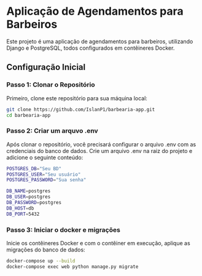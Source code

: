 # Aplicação de Agendamentos para Barbeiros

Este projeto é uma aplicação de agendamentos para barbeiros, utilizando Django e PostgreSQL, todos configurados em contêineres Docker.

## Configuração Inicial

### Passo 1: Clonar o Repositório

Primeiro, clone este repositório para sua máquina local:

```bash
git clone https://github.com/IslanP1/barbearia-app.git
cd barbearia-app
```
### Passo 2: Criar um arquvo .env

Após clonar o repositório, você precisará configurar o arquivo .env com as credenciais do banco de dados. Crie um arquivo .env na raiz do projeto e adicione o seguinte conteúdo:

```bash
POSTGRES_DB="Seu BD"
POSTGRES_USER="Seu usuário"
POSTGRES_PASSWORD="Sua senha"

DB_NAME=postgres
DB_USER=postgres
DB_PASSWORD=postgres
DB_HOST=db
DB_PORT=5432
```

### Passo 3: Iniciar o docker e migrações

Inicie os contêineres Docker e com o contêiner em execução, aplique as migrações do banco de dados:
```bash
docker-compose up --build
docker-compose exec web python manage.py migrate
```
